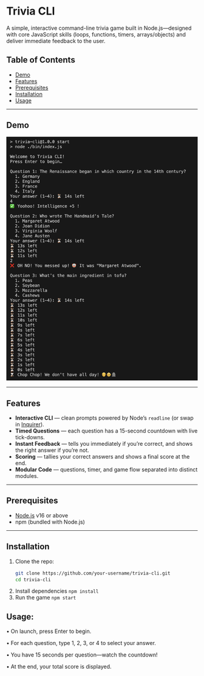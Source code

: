 # Trivia CLI

A simple, interactive command-line trivia game built in Node.js—designed with core JavaScript skills (loops, functions, timers, arrays/objects) and deliver immediate feedback to the user.

## Table of Contents

- [Demo](#demo)  
- [Features](#features)  
- [Prerequisites](#prerequisites)  
- [Installation](#installation)  
- [Usage](#usage)  
---

## Demo

![Trivia CLI Demo](./assets/demo.png)

---

## Features

-  **Interactive CLI** — clean prompts powered by Node’s `readline` (or swap in [Inquirer](https://www.npmjs.com/package/inquirer)).  
-  **Timed Questions** — each question has a 15-second countdown with live tick-downs.  
-  **Instant Feedback** — tells you immediately if you’re correct, and shows the right answer if you’re not.  
-  **Scoring** — tallies your correct answers and shows a final score at the end.  
-  **Modular Code** — questions, timer, and game flow separated into distinct modules.

---

## Prerequisites

- [Node.js](https://nodejs.org/) v16 or above  
- npm (bundled with Node.js)

---

## Installation
1. Clone the repo:  
   ```bash
   git clone https://github.com/your-username/trivia-cli.git
   cd trivia-cli
2. Install dependencies
     `npm install`
3. Run the game
  `npm start`

## Usage:

•	On launch, press Enter to begin.

•	For each question, type 1, 2, 3, or 4 to select your answer.

•	You have 15 seconds per question—watch the countdown!

•	At the end, your total score is displayed.
